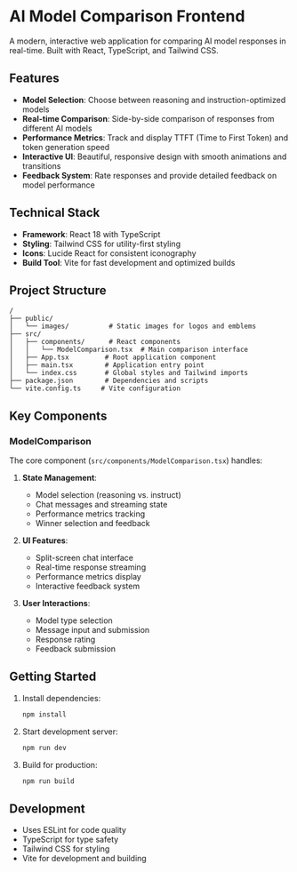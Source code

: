 # AI Model Comparison Frontend

A modern, interactive web application for comparing AI model responses in real-time. Built with React, TypeScript, and Tailwind CSS.

## Features

- **Model Selection**: Choose between reasoning and instruction-optimized models
- **Real-time Comparison**: Side-by-side comparison of responses from different AI models
- **Performance Metrics**: Track and display TTFT (Time to First Token) and token generation speed
- **Interactive UI**: Beautiful, responsive design with smooth animations and transitions
- **Feedback System**: Rate responses and provide detailed feedback on model performance

## Technical Stack

- **Framework**: React 18 with TypeScript
- **Styling**: Tailwind CSS for utility-first styling
- **Icons**: Lucide React for consistent iconography
- **Build Tool**: Vite for fast development and optimized builds

## Project Structure

```
/
├── public/
│   └── images/          # Static images for logos and emblems
├── src/
│   ├── components/      # React components
│   │   └── ModelComparison.tsx  # Main comparison interface
│   ├── App.tsx         # Root application component
│   ├── main.tsx        # Application entry point
│   └── index.css       # Global styles and Tailwind imports
├── package.json        # Dependencies and scripts
└── vite.config.ts     # Vite configuration
```

## Key Components

### ModelComparison

The core component (`src/components/ModelComparison.tsx`) handles:

1. **State Management**:
   - Model selection (reasoning vs. instruct)
   - Chat messages and streaming state
   - Performance metrics tracking
   - Winner selection and feedback

2. **UI Features**:
   - Split-screen chat interface
   - Real-time response streaming
   - Performance metrics display
   - Interactive feedback system

3. **User Interactions**:
   - Model type selection
   - Message input and submission
   - Response rating
   - Feedback submission

## Getting Started

1. Install dependencies:
   ```bash
   npm install
   ```

2. Start development server:
   ```bash
   npm run dev
   ```

3. Build for production:
   ```bash
   npm run build
   ```

## Development

- Uses ESLint for code quality
- TypeScript for type safety
- Tailwind CSS for styling
- Vite for development and building